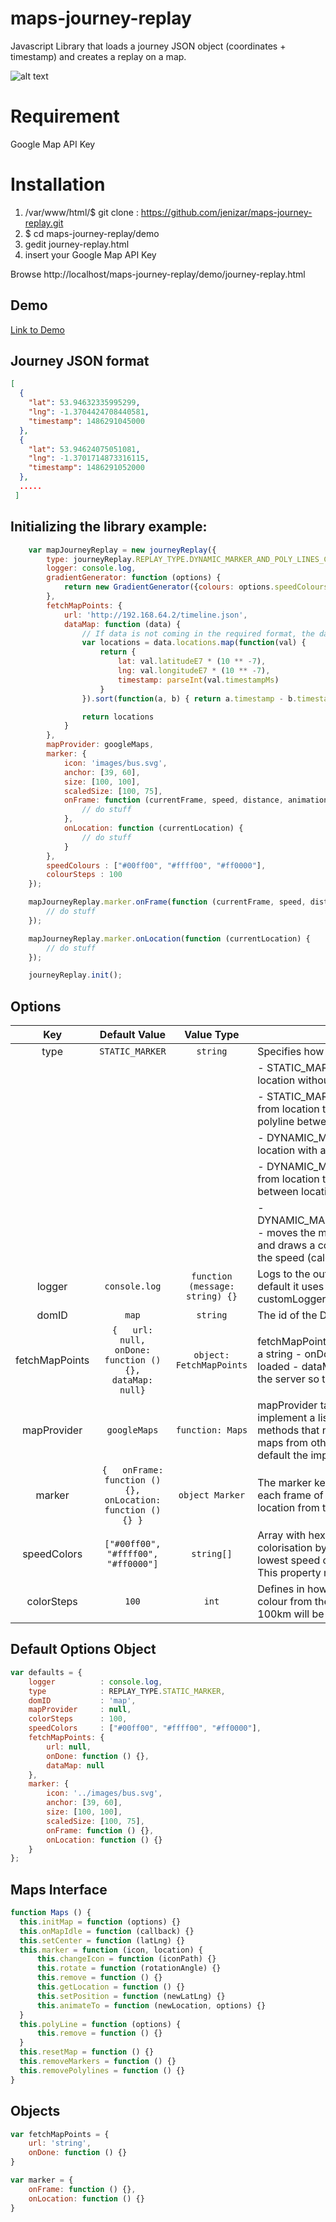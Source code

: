 # maps-journey-replay
Javascript Library that loads a journey JSON object (coordinates + timestamp) and creates a replay on a map.

![alt text](https://github.com/jenizar/maps-journey-replay/blob/master/demo/images/Screenshot.png)

# Requirement
Google Map API Key

# Installation
1. /var/www/html/$ git clone : https://github.com/jenizar/maps-journey-replay.git 
2. $ cd maps-journey-replay/demo
3. gedit journey-replay.html
4. insert your Google Map API Key
<script src="https://maps.googleapis.com/maps/api/js?key=YOUR_API_KEY&amp;libraries=geometry&amp;callback=initMap"></script>

Browse http://localhost/maps-journey-replay/demo/journey-replay.html

## Demo

[Link to Demo](https://sebastianvirlan.github.io/maps-journey-replay/)

## Journey JSON format

```JSON
[
  {
    "lat": 53.94632335995299,
    "lng": -1.3704424708440581,
    "timestamp": 1486291045000
  },
  {
    "lat": 53.94624075051081,
    "lng": -1.3701714873316115,
    "timestamp": 1486291052000
  },
  .....
 ]
```

## Initializing the library example:

```javascript
    var mapJourneyReplay = new journeyReplay({
        type: journeyReplay.REPLAY_TYPE.DYNAMIC_MARKER_AND_POLY_LINES_COLORED_BY_SPEED,
        logger: console.log,
        gradientGenerator: function (options) {
            return new GradientGenerator({colours: options.speedColours, steps: options.steps}).hex()
        },
        fetchMapPoints: {
            url: 'http://192.168.64.2/timeline.json',
            dataMap: function (data) {
                // If data is not coming in the required format, the dataMap will be used for transforming the data
                var locations = data.locations.map(function(val) {
                    return {
                        lat: val.latitudeE7 * (10 ** -7),
                        lng: val.longitudeE7 * (10 ** -7),
                        timestamp: parseInt(val.timestampMs)
                    }
                }).sort(function(a, b) { return a.timestamp - b.timestamp })

                return locations
            }
        },
        mapProvider: googleMaps,
        marker: {
            icon: 'images/bus.svg',
            anchor: [39, 60],
            size: [100, 100],
            scaledSize: [100, 75],
            onFrame: function (currentFrame, speed, distance, animationHandler) {
                // do stuff
            },
            onLocation: function (currentLocation) {
                // do stuff
            }
        },
        speedColours : ["#00ff00", "#ffff00", "#ff0000"],
        colourSteps : 100
    });

    mapJourneyReplay.marker.onFrame(function (currentFrame, speed, distance, animationHandler) {
        // do stuff
    });

    mapJourneyReplay.marker.onLocation(function (currentLocation) {
        // do stuff
    });

    journeyReplay.init();
```

## Options

|       Key      |                         Default Value                         |            Value Type           | Description                                                                                                                                                                                                                                                                              |
|:--------------:|:-------------------------------------------------------------:|:-------------------------------:|------------------------------------------------------------------------------------------------------------------------------------------------------------------------------------------------------------------------------------------------------------------------------------------|
|      type      |                        `STATIC_MARKER`                        |             `string`            | Specifies how to replay the journey. There are 5 replay types:                                                                                                                                                                                                                           |
|                |                                                               |                                 | - STATIC_MARKER - moves the marker from location to location without any animation                                                                                                                                                                                                       |
|                |                                                               |                                 | - STATIC_MARKER_AND_POLY_LINES - jumps the marker from location to location without any animation and draws a polyline between locations                                                                                                                                                 |
|                |                                                               |                                 | - DYNAMIC_MARKER - moves the marker from location to location with animation                                                                                                                                                                                                             |
|                |                                                               |                                 | - DYNAMIC_MARKER_AND_POLY_LINES - moves the marker from location to location with animation and draws a polyline between locations                                                                                                                                                       |
|                |                                                               |                                 | - DYNAMIC_MARKER_AND_POLY_LINES_COLORED_BY_SPEED - moves the marker from location to location with animation and draws a colorized polyline between locations based on the speed (calculated from the timestamp)                                                                         |
|     logger     |                         `console.log`                         | `function (message: string) {}` | Logs to the output informations useful for debugging. By default it uses console.log, other options are: - null - customLogger(message: string)                                                                                                                                          |
|      domID     |                             `map`                             |             `string`            | The id of the DOM element where the map is loaded.                                                                                                                                                                                                                                       |
| fetchMapPoints |  `{   url: null,   onDone: function () {},   dataMap: null}`  |     `object: FetchMapPoints`    | fetchMapPoints is an object that has 3 properties:  - url that is a string - onDone which is called after the JSON has been loaded - dataMap for transforming the JSON received from the server so that the library can understand it                                                    |
|   mapProvider  |                          `googleMaps`                         |         `function: Maps`        | mapProvider takes a constructor function that must implement a list of methods See `Maps interface` to see all the methods that needs implemented. By using this interface maps from other providers can be implemented as well. By default the implemented interface is for googleMaps. |
|     marker     | `{   onFrame: function () {},   onLocation: function () {} }` |         `object Marker`         | The marker key contains 2 callbacks: - onFrame, called for each frame of the animation - onLocation, called for each location from the JSON file                                                                                                                                         |
|   speedColors  |              `["#00ff00", "#ffff00", "#ff0000"]`              |            `string[]`           | Array with hex colours that represents the polyline colorisation by speed. The first element in the array is the lowest speed colour and the last is the highest speed colour. This property must be used with the colourSteps option.                                                   |
|   colorSteps   |                             `100`                             |              `int`              | Defines in how many steps you can get the highest speed colour from the lowest. Each step represents 1km, so after 100km will be used the highest speed colour.                                                                                                                          |

## Default Options Object

```javascript
var defaults = {
    logger          : console.log,
    type            : REPLAY_TYPE.STATIC_MARKER,
    domID           : 'map',
    mapProvider     : null,
    colorSteps      : 100,
    speedColors     : ["#00ff00", "#ffff00", "#ff0000"],
    fetchMapPoints: {
        url: null,
        onDone: function () {},
        dataMap: null
    },
    marker: {
        icon: '../images/bus.svg',
        anchor: [39, 60],
        size: [100, 100],
        scaledSize: [100, 75],
        onFrame: function () {},
        onLocation: function () {}
    }
};
```

## Maps Interface

```javascript
function Maps () {
  this.initMap = function (options) {}
  this.onMapIdle = function (callback) {}
  this.setCenter = function (latLng) {}
  this.marker = function (icon, location) {
      this.changeIcon = function (iconPath) {}
      this.rotate = function (rotationAngle) {}
      this.remove = function () {}
      this.getLocation = function () {}
      this.setPosition = function (newLatLng) {}
      this.animateTo = function (newLocation, options) {}
  }
  this.polyLine = function (options) {
      this.remove = function () {}
  }
  this.resetMap = function () {}
  this.removeMarkers = function () {}
  this.removePolylines = function () {}
}
```

## Objects

```javascript
var fetchMapPoints = {
    url: 'string',
    onDone: function () {}
}

var marker = {
    onFrame: function () {},
    onLocation: function () {}
}
```
